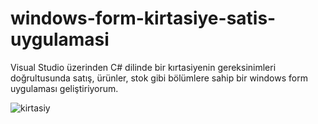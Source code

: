 # windows-form-kirtasiye-satis-uygulamasi
Visual Studio üzerinden C# dilinde bir kırtasiyenin gereksinimleri doğrultusunda satış, ürünler, stok gibi  bölümlere sahip bir windows form uygulaması geliştiriyorum.

![kirtasiy](https://github.com/yagmurnisaerdogan/windows-form-kirtasiye-satis-uygulamasi/assets/100101570/d642a26a-cb5e-4f59-b3ab-474db46aaecd)
